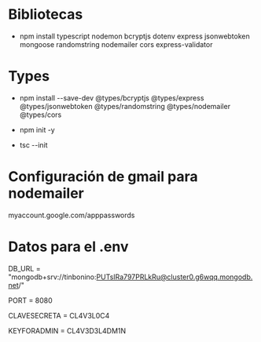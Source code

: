 # Bibliotecas
- npm install typescript nodemon bcryptjs  dotenv express  jsonwebtoken mongoose  randomstring nodemailer cors express-validator
# Types
- npm install --save-dev @types/bcryptjs @types/express  @types/jsonwebtoken @types/randomstring  @types/nodemailer  @types/cors

- npm init -y
- tsc --init

# Configuración de gmail para nodemailer

myaccount.google.com/apppasswords

# Datos para el .env

DB_URL = "mongodb+srv://tinbonino:PUTsIRa797PRLkRu@cluster0.g6wqq.mongodb.net/"

PORT = 8080

CLAVESECRETA = CL4V3L0C4

KEYFORADMIN = CL4V3D3L4DM1N
